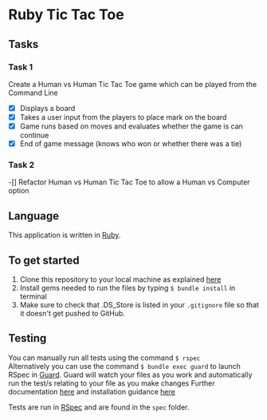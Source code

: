 # Ruby Tic Tac Toe

## Tasks

### Task 1
Create a Human vs Human Tic Tac Toe game which can be played from the Command Line
- [x] Displays a board
- [x] Takes a user input from the players to place mark on the board
- [x] Game runs based on moves and evaluates whether the game is can continue
- [x] End of game message (knows who won or whether there was a tie)

### Task 2 
  -[] Refactor Human vs Human Tic Tac Toe to allow a Human vs Computer option

## Language
This application is written in [Ruby](https://ruby-doc.org/). 

## To get started
1. Clone this repository to your local machine as explained [here](https://help.github.com/articles/cloning-a-repository/)
2. Install gems needed to run the files by typing `$ bundle install` in terminal
3. Make sure to check that .DS_Store is listed in your `.gitignore` file so that it doesn't get pushed to GitHub.  

## Testing
You can manually run all tests using the command `$ rspec`  
Alternatively you can use the command `$ bundle exec guard` to launch RSpec in [Guard](https://github.com/guard/guard). Guard will watch your files as you work and automatically run the test/s relating to your file as you make changes
Further documentation [here](https://github.com/guard/guard-rspec) and installation guidance [here](https://collectiveidea.com/blog/archives/2017/02/09/guard-is-your-friend)

Tests are run in [RSpec](http://rspec.info/documentation/) and are found in the `spec` folder.